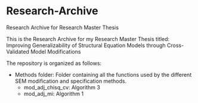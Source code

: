 # Research-Archive
Research Archive for Research Master Thesis

This is the Research Archive for my Research Master Thesis titled:
Improving Generalizability of Structural Equation Models through Cross-Validated Model Modifications

The repository is organized as follows:
  - Methods folder: Folder containing all the functions used by the different SEM modification and specification methods.
      - mod_adj_chisq_cv: Algorithm 3
      - mod_adj_mi: Algorithm 1
